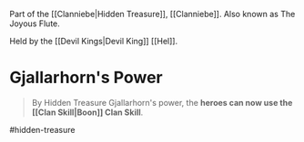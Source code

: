 Part of the [[Clanniebe|Hidden Treasure]], [[Clanniebe]]. Also known as The Joyous Flute.

Held by the [[Devil Kings|Devil King]] [[Hel]].
# Gjallarhorn's Power
>By Hidden Treasure Gjallarhorn's power, the **heroes can now use the [[Clan Skill|Boon]] Clan Skill**.

#hidden-treasure 